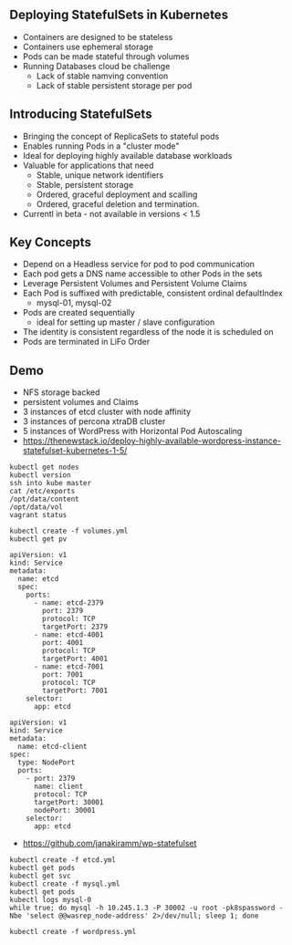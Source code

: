 ##  Deploying StatefulSets in Kubernetes

* Containers are designed to be stateless
* Containers use ephemeral storage
* Pods can be made stateful through volumes
* Running Databases cloud be challenge
  * Lack of stable namving convention
  * Lack of stable persistent storage per pod

## Introducing StatefulSets

* Bringing the concept of ReplicaSets to stateful pods
* Enables running Pods in a "cluster mode"
* Ideal for deploying highly available database workloads
* Valuable for applications that need
  * Stable, unique network identifiers
  * Stable, persistent storage
  * Ordered, graceful deployment and scalling
  * Ordered, graceful deletion and termination.
* Currentl in beta - not available in versions < 1.5

## Key Concepts
* Depend on a Headless service for pod to pod communication
* Each pod gets a DNS name accessible to other Pods in the sets
* Leverage Persistent Volumes and Persistent Volume Claims
* Each Pod is suffixed with predictable, consistent ordinal defaultIndex
  * mysql-01, mysql-02
* Pods are created sequentially
  * ideal for setting up master / slave configuration
* The identity is consistent regardless of the node it is scheduled on
* Pods are terminated in LiFo Order

## Demo
* NFS storage backed
* persistent volumes and Claims
* 3 instances of etcd cluster with node affinity
* 3 instances of percona xtraDB cluster
* 5 instances of WordPress with Horizontal Pod Autoscaling
* https://thenewstack.io/deploy-highly-available-wordpress-instance-statefulset-kubernetes-1-5/
```
kubectl get nodes
kubectl version
ssh into kube master
cat /etc/exports
/opt/data/content
/opt/data/vol
vagrant status

kubectl create -f volumes.yml
kubectl get pv
```
```
apiVersion: v1
kind: Service
metadata:
  name: etcd
  spec:
    ports:
      - name: etcd-2379
        port: 2379
        protocol: TCP
        targetPort: 2379
      - name: etcd-4001
        port: 4001
        protocol: TCP
        targetPort: 4001
      - name: etcd-7001
        port: 7001
        protocol: TCP
        targetPort: 7001
    selector:
      app: etcd
  ```
  ```
  apiVersion: v1
  kind: Service
  metadata:
    name: etcd-client
  spec:
    type: NodePort
    ports:
      - port: 2379
        name: client
        protocol: TCP
        targetPort: 30001
        nodePort: 30001
      selector:
        app: etcd
  ```
* https://github.com/janakiramm/wp-statefulset
```
kubectl create -f etcd.yml
kubectl get pods
kubectl get svc
kubectl create -f mysql.yml
kubectl get pods
kubectl logs mysql-0
while true; do mysql -h 10.245.1.3 -P 30002 -u root -pk8spassword - Nbe 'select @@wasrep_node-address' 2>/dev/null; sleep 1; done

kubectl create -f wordpress.yml
```
